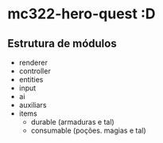 # mc322-hero-quest :D

## Estrutura de módulos

- renderer
- controller
- entities
- input
- ai
- auxiliars
- items
    - durable (armaduras e tal)
    - consumable (poções. magias e tal)

